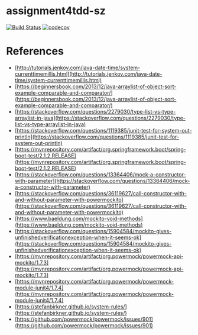 # assignment4tdd-sz
[![Build Status](https://travis-ci.com/cmput402-w19/assignment4tdd-sz.svg?token=FssyMmBPRuAzV51Y1wPf&branch=master)](https://travis-ci.com/cmput402-w19/assignment4tdd-sz)
[![codecov](https://codecov.io/gh/cmput402-w19/assignment4tdd-sz/branch/master/graph/badge.svg)](https://codecov.io/gh/cmput402-w19/assignment4tdd-sz)


# References

* [http://tutorials.jenkov.com/java-date-time/system-currenttimemillis.html](http://tutorials.jenkov.com/java-date-time/system-currenttimemillis.html)
* [https://beginnersbook.com/2013/12/java-arraylist-of-object-sort-example-comparable-and-comparator/](https://beginnersbook.com/2013/12/java-arraylist-of-object-sort-example-comparable-and-comparator/)
* [https://stackoverflow.com/questions/2279030/type-list-vs-type-arraylist-in-java](https://stackoverflow.com/questions/2279030/type-list-vs-type-arraylist-in-java)
* [https://stackoverflow.com/questions/1119385/junit-test-for-system-out-println](https://stackoverflow.com/questions/1119385/junit-test-for-system-out-println)
* [https://mvnrepository.com/artifact/org.springframework.boot/spring-boot-test/2.1.2.RELEASE](https://mvnrepository.com/artifact/org.springframework.boot/spring-boot-test/2.1.2.RELEASE)
* [https://stackoverflow.com/questions/13364406/mock-a-constructor-with-parameter](https://stackoverflow.com/questions/13364406/mock-a-constructor-with-parameter)
* [https://stackoverflow.com/questions/36119627/call-constructor-with-and-without-parameter-with-powermockito](https://stackoverflow.com/questions/36119627/call-constructor-with-and-without-parameter-with-powermockito)
* [https://www.baeldung.com/mockito-void-methods](https://www.baeldung.com/mockito-void-methods)
* [https://stackoverflow.com/questions/15904584/mockito-gives-unfinishedverificationexception-when-it-seems-ok](https://stackoverflow.com/questions/15904584/mockito-gives-unfinishedverificationexception-when-it-seems-ok)
* [https://mvnrepository.com/artifact/org.powermock/powermock-api-mockito/1.7.3](https://mvnrepository.com/artifact/org.powermock/powermock-api-mockito/1.7.3)
* [https://mvnrepository.com/artifact/org.powermock/powermock-module-junit4/1.7.4](https://mvnrepository.com/artifact/org.powermock/powermock-module-junit4/1.7.4)
* [https://stefanbirkner.github.io/system-rules/](https://stefanbirkner.github.io/system-rules/)
* [https://github.com/powermock/powermock/issues/901](https://github.com/powermock/powermock/issues/901)